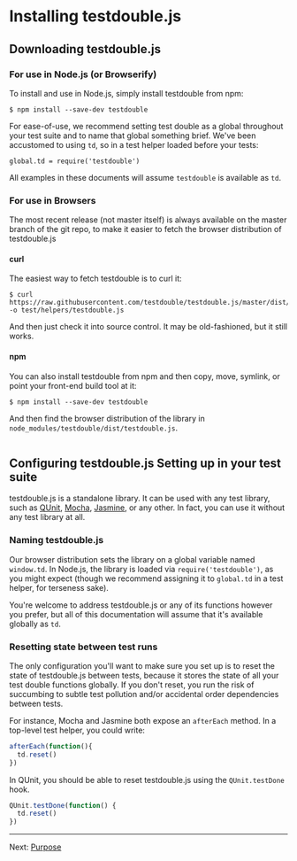 # Installing testdouble.js

## Downloading testdouble.js

### For use in Node.js (or Browserify)

To install and use in Node.js, simply install testdouble from npm:

```
$ npm install --save-dev testdouble
```

For ease-of-use, we recommend setting test double as a global throughout your
test suite and to name that global something brief. We've been accustomed to
using `td`, so in a test helper loaded before your tests:

```
global.td = require('testdouble')
```

All examples in these documents will assume `testdouble` is available as `td`.

### For use in Browsers

The most recent release (not master itself) is always available on the master
branch of the git repo, to make it easier to fetch the browser distribution of
testdouble.js

#### curl

The easiest way to fetch testdouble is to curl it:

```
$ curl https://raw.githubusercontent.com/testdouble/testdouble.js/master/dist/testdouble.js -o test/helpers/testdouble.js
```

And then just check it into source control. It may be old-fashioned, but it
still works.

#### npm

You can also install testdouble from npm and then copy, move, symlink, or point
your front-end build tool at it:

```
$ npm install --save-dev testdouble
```

And then find the browser distribution of the library in
`node_modules/testdouble/dist/testdouble.js`.



```
```


## Configuring testdouble.js Setting up in your test suite

testdouble.js is a standalone library. It can be used with any test library,
such as [QUnit](http://qunitjs.com), [Mocha](https://mochajs.org),
[Jasmine](http://jasmine.github.io), or any other. In fact, you can use it
without any test library at all.

### Naming testdouble.js

Our browser distribution sets the library on a global variable named `window.td`.
In Node.js, the library is loaded via `require('testdouble')`, as you might
expect (though we recommend assigning it to `global.td` in a test helper, for
terseness sake).

You're welcome to address testdouble.js or any of its functions however you prefer,
but all of this documentation will assume that it's available globally as `td`.

### Resetting state between test runs

The only configuration you'll want to make sure you set up is to reset the state of
testdouble.js between tests, because it stores the state of all your test double
functions globally. If you don't reset, you run the risk of succumbing to subtle
test pollution and/or accidental order dependencies between tests.

For instance, Mocha and Jasmine both expose an `afterEach` method. In a top-level
test helper, you could write:

``` javascript
afterEach(function(){
  td.reset()
})
```

In QUnit, you should be able to reset testdouble.js using the `QUnit.testDone`
hook.

``` javascript
QUnit.testDone(function() {
  td.reset()
})
```

***
Next:  [Purpose](2-howto-purpose.md#purpose)
